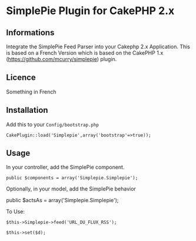 SimplePie Plugin for CakePHP 2.x
=============

Informations
-------------------------------------------------------
Integrate the SimplePie Feed Parser into your Cakephp 2.x Application. This is based on a French Version which is based on the CakePHP 1.x (https://github.com/mcurry/simplepie) plugin.

Licence
-------------------------------------------------------
Something in French


Installation
-------------------------------------------------------
Add this to your `Config/bootstrap.php`

	CakePlugin::load('Simplepie',array('bootstrap'=>true));

Usage
-------------------------------------------------------
In your controller, add the SimplePie component.

	public $components = array('Simplepie.Simplepie');
	
	
Optionally, in your model, add the SimplePie behavior

  public $actsAs = array('Simplepie.Simplepie');
  
  
To Use:

	$this->Simplepie->feed('URL_DU_FLUX_RSS'); 
	
	$this->set($d);